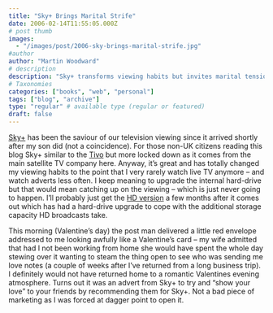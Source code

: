 ```yaml
---
title: "Sky+ Brings Marital Strife"
date: 2006-02-14T11:55:05.000Z
# post thumb
images:
  - "/images/post/2006-sky-brings-marital-strife.jpg"
#author
author: "Martin Woodward"
# description
description: "Sky+ transforms viewing habits but invites marital tension when a 'Valentine's card' turns out to be an unwanted marketing ploy."
# Taxonomies
categories: ["books", "web", "personal"]
tags: ["blog", "archive"]
type: "regular" # available type (regular or featured)
draft: false
---
```


[Sky+](http://www.sky.com/ordersky/equipment/skyplus) has been the saviour of our television viewing since it arrived shortly after my son did (not a coincidence). For those non-UK citizens reading this blog Sky+ similar to the [Tivo](http://www.tivo.com/) but more locked down as it comes from the main satellite TV company here. Anyway, it’s great and has totally changed my viewing habits to the point that I very rarely watch live TV anymore – and watch adverts less often. I keep meaning to upgrade the internal hard-drive but that would mean catching up on the viewing – which is just never going to happen. I’ll probably just get the [HD version](http://hd.sky.com/) a few months after it comes out which has had a hard-drive upgrade to cope with the additional storage capacity HD broadcasts take.

This morning (Valentine’s day) the post man delivered a little red envelope addressed to me looking awfully like a Valentine’s card – my wife admitted that had I not been working from home she would have spent the whole day stewing over it wanting to steam the thing open to see who was sending me love notes (a couple of weeks after I’ve returned from a long business trip). I definitely would not have returned home to a romantic Valentines evening atmosphere. Turns out it was an advert from Sky+ to try and “show your love” to your friends by recommending them for Sky+. Not a bad piece of marketing as I was forced at dagger point to open it.
